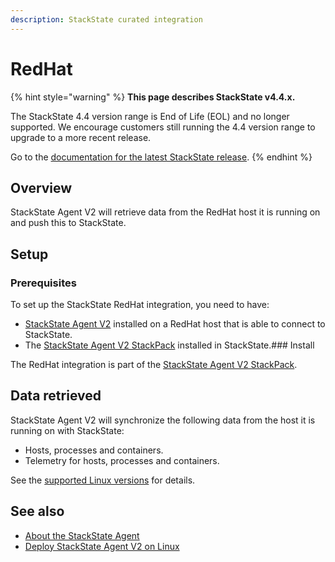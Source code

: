 ```yaml
---
description: StackState curated integration
---
```


# RedHat

{% hint style="warning" %}
**This page describes StackState v4.4.x.**

The StackState 4.4 version range is End of Life (EOL) and no longer supported. We encourage customers still running the 4.4 version range to upgrade to a more recent release.

Go to the [documentation for the latest StackState release](https://docs.stackstate.com/stackpacks/integrations/redhat).
{% endhint %}

## Overview

StackState Agent V2 will retrieve data from the RedHat host it is running on and push this to StackState.

## Setup

### Prerequisites

To set up the StackState RedHat integration, you need to have:

* [StackState Agent V2](../../setup/agent/linux.md) installed on a RedHat host that is able to connect to StackState.
* The [StackState Agent V2 StackPack](agent.md) installed in StackState.\#\#\# Install

The RedHat integration is part of the [StackState Agent V2 StackPack](agent.md).

## Data retrieved

StackState Agent V2 will synchronize the following data from the host it is running on with StackState:

* Hosts, processes and containers.
* Telemetry for hosts, processes and containers.

See the [supported Linux versions](../../setup/agent/linux.md#supported-linux-versions) for details.

## See also

* [About the StackState Agent](../../setup/agent/about-stackstate-agent.md)
* [Deploy StackState Agent V2 on Linux](../../setup/agent/linux.md)


